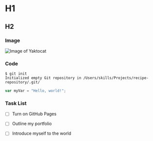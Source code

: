 # H1
## H2

### Image
![Image of Yaktocat](https://octodex.github.com/images/yaktocat.png)

### Code
```
$ git init
Initialized empty Git repository in /Users/skills/Projects/recipe-repository/.git/
```

``` javascript
var myVar = "Hello, world!";
```

### Task List

- [ ] Turn on GitHub Pages
- [ ] Outline my portfolio
- [ ] Introduce myself to the world
 
